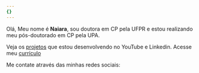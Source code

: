 ```yaml
---
{}
---
```


Olá,
Meu nome é **Naiara**, sou doutora em CP pela UFPR e estou realizando meu pós-doutorado em CP pela UPA.


Veja os [projetos] que estou desenvolvendo no YouTube e Linkedin.
Acesse meu [currículo] 


Me contate através das minhas redes sociais:


[currículo]: http://lattes.cnpq.br/3451135311500060
[projetos]: /blog
[@username]: https://twitter.com/username
[email]: nayara_sandy@hotmail.com

